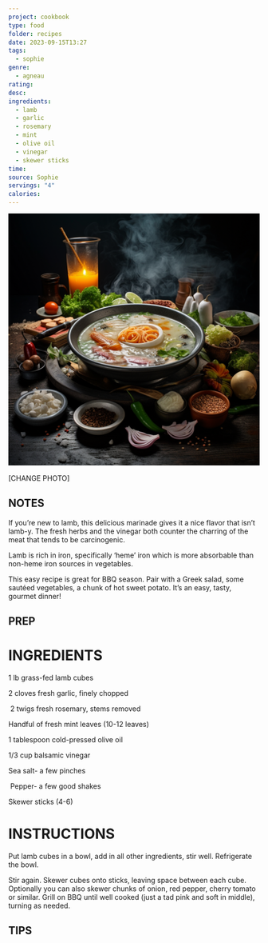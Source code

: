 ```yaml
---
project: cookbook
type: food
folder: recipes
date: 2023-09-15T13:27
tags:
  - sophie
genre:
  - agneau
rating: 
desc: 
ingredients:
  - lamb
  - garlic
  - rosemary
  - mint
  - olive oil
  - vinegar
  - skewer sticks
time: 
source: Sophie
servings: "4"
calories:
---
```


![IMAGE](_default.png)


[CHANGE PHOTO]


## NOTES

If you’re new to lamb, this delicious marinade gives it a nice flavor that isn’t lamb-y. The fresh herbs and the vinegar both counter the charring of the meat that tends to be carcinogenic.

Lamb is rich in iron, specifically ‘heme’ iron which is more absorbable than non-heme iron sources in vegetables.

This easy recipe is great for BBQ season. Pair with a Greek salad, some sautéed vegetables, a chunk of hot sweet potato. It’s an easy, tasty, gourmet dinner!



## PREP


# INGREDIENTS

1 lb grass-fed lamb cubes 

2 cloves fresh garlic, finely chopped

 2 twigs fresh rosemary, stems removed

Handful of fresh mint leaves (10-12 leaves)

1 tablespoon cold-pressed olive oil 

1/3 cup balsamic vinegar 

Sea salt- a few pinches

 Pepper- a few good shakes 

Skewer sticks (4-6)


# INSTRUCTIONS

Put lamb cubes in a bowl, add in all other ingredients, stir well. Refrigerate the bowl.

Stir again. Skewer cubes onto sticks, leaving space between each cube. Optionally you can also skewer chunks of onion, red pepper, cherry tomato or similar. Grill on BBQ until well cooked (just a tad pink and soft in middle), turning as needed.


## TIPS



